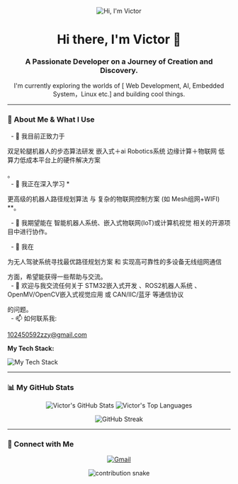 <p align="center">
  <img src="https://raw.githubusercontent.com/12sqawdwq/12sqawdwq/main/assets/banner.gif" alt="Hi, I'm Victor">
</p>

<div align="center">
  <h1>Hi there, I'm Victor 👋</h1>
  <h3>A Passionate Developer on a Journey of Creation and Discovery.</h3>
  <p>I'm currently exploring the worlds of [ Web Development, AI, Embedded System，Linux etc.] and building cool things.</p>
</div>

---

### 🚀 About Me & What I Use

<p align="left">
  - 🔭 我目前正致力于 

双足轮腿机器人的步态算法研发 嵌入式＋ai Robotics系统 边缘计算＋物联网 低算力低成本平台上的硬件解决方案

。<br>
  - 🌱 我正在深入学习 *

更高级的机器人路径规划算法 与 复杂的物联网控制方案 (如 Mesh组网+WIFI) **。<br>

  - 👯 我期望能在 智能机器人系统、嵌入式物联网(IoT)或计算机视觉 相关的开源项目中进行协作。<br>

  - 🤔 我在 

为无人驾驶系统寻找最优路径规划方案 和 实现高可靠性的多设备无线组网通信 

 方面，希望能获得一些帮助与交流。<br>
  - 💬 欢迎与我交流任何关于 
STM32嵌入式开发 、ROS2机器人系统 、OpenMV/OpenCV嵌入式视觉应用  或 CAN/IIC/蓝牙 等通信协议

 的问题。<br>
  - 📫 如何联系我: 

102450592zzy@gmail.com 


</p>

**My Tech Stack:**
<p align="left">
  <img src="https://skillicons.dev/icons?i=js,ts,react,nextjs,nodejs,python,fastapi,docker,git,vscode&perline=5" alt="My Tech Stack"/>
</p>

---

### 📊 My GitHub Stats

<p align="center">
  <img src="https://github-readme-stats.vercel.app/api?username=12sqawdwq&show_icons=true&theme=tokyonight&icon_color=79ff97&hide_border=true&count_private=true" alt="Victor's GitHub Stats" />
  <img src="https://github-readme-stats.vercel.app/api/top-langs/?username=12sqawdwq&layout=compact&theme=tokyonight&hide_border=true&langs_count=8" alt="Victor's Top Languages" />
</p>
<p align="center">
  <img src="https://github-readme-streak-stats.herokuapp.com?user=12sqawdwq&theme=tokyonight&hide_border=true" alt="GitHub Streak" />
</p>

---

### 🔗 Connect with Me

<p align="center">
  <a href="mailto:102450592zzy@gmail.com">
    <img src="https://img.shields.io/badge/Gmail-D14836?style=for-the-badge&logo=gmail&logoColor=white" alt="Gmail"/>
  </a>
  </p>

<p align="center">
  <img src="https://github.com/12sqawdwq/12sqawdwq/raw/output/github-contribution-grid-snake.svg" alt="contribution snake" />
</p>
